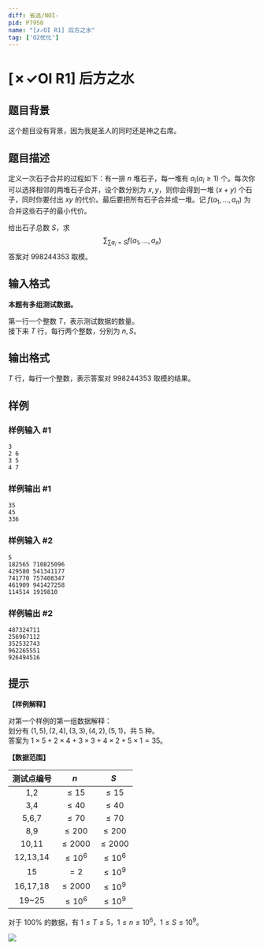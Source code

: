 ```yaml
---
diff: 省选/NOI-
pid: P7950
name: "[✗✓OI R1] 后方之水"
tag: ['O2优化']
---
```

# [✗✓OI R1] 后方之水
## 题目背景

这个题目没有背景，因为我是圣人的同时还是神之右席。
## 题目描述

定义一次石子合并的过程如下：有一排 $n$ 堆石子，每一堆有 $a_i(a_i\ge1)$ 个。每次你可以选择相邻的两堆石子合并，设个数分别为 $x,y$，则你会得到一堆 $(x+y)$ 个石子，同时你要付出 $xy$ 的代价。最后要把所有石子合并成一堆。记 $f(a_1,\ldots,a_n)$ 为合并这些石子的最小代价。

给出石子总数 $S$，求
$$ \sum_{\sum a_i=S}f(a_1,\ldots,a_n) $$
答案对 $998244353$ 取模。
## 输入格式

**本题有多组测试数据。**

第一行一个整数 $T$，表示测试数据的数量。  
接下来 $T$ 行，每行两个整数，分别为 $n,S$。
## 输出格式

$T$ 行，每行一个整数，表示答案对 $998244353$ 取模的结果。
## 样例

### 样例输入 #1
```
3
2 6
3 5
4 7
```
### 样例输出 #1
```
35
45
336
```
### 样例输入 #2
```
5
182565 710825096
429580 541341177
741770 757408347
461909 941427258
114514 1919810

```
### 样例输出 #2
```
487324711
256967112
352532743
962265551
926494516

```
## 提示

**【样例解释】**

对第一个样例的第一组数据解释：  
划分有 $(1,5),(2,4),(3,3),(4,2),(5,1)$，共 $5$ 种。  
答案为 $1\times 5 + 2 \times 4 + 3 \times 3 + 4 \times 2 + 5 \times 1 = 35$。

**【数据范围】**

| 测试点编号 |    $n$    |    $S$    
| :--------: | :-------: | :-------: | 
| 1,2 |  $\le15$  |  $\le15$  |
| 3,4 |  $\le40$  |  $\le40$  |
| 5,6,7 |  $\le70$  |  $\le70$  | 
| 8,9 | $\le200$  | $\le200$  | 
| 10,11 | $\le2000$ | $\le2000$ | 
| 12,13,14 | $\le10^6$ | $\le10^6$ | 
| 15 |   $=2$    | $\le10^9$ | 
| 16,17,18 | $\le2000$ | $\le10^9$ | 
| 19~25 | $\le10^6$ | $\le10^9$ |

对于 $100\%$ 的数据，有 $1\le T\le5$，$1\le n\le10^6$，$1\le S\le10^9$。

![](https://cdn.luogu.com.cn/upload/image_hosting/am5zu5e6.png)
